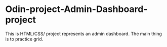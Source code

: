 # Odin-project-Admin-Dashboard-project
This is HTML/CSS/ project represents an admin dashboard. The main thing is to practice grid.
